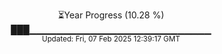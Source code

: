 <p align="center">
⏳Year Progress (10.28 %) <br>
███▁▁▁▁▁▁▁▁▁▁▁▁▁▁▁▁▁▁▁▁▁▁▁▁▁▁▁ <br>
<sub>Updated: Fri, 07 Feb 2025 12:39:17 GMT</sub>
</p>


